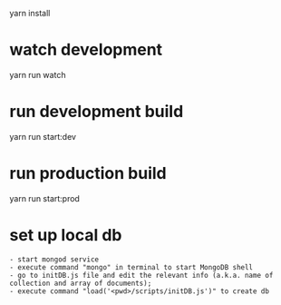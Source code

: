 yarn install

# watch development
yarn run watch

# run development build
yarn run start:dev

# run production build
yarn run start:prod

# set up local db
    - start mongod service
    - execute command "mongo" in terminal to start MongoDB shell
    - go to initDB.js file and edit the relevant info (a.k.a. name of collection and array of documents);
    - execute command "load('<pwd>/scripts/initDB.js')" to create db
